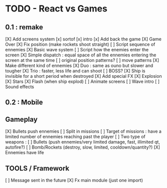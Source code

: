 TODO - React vs Games
===========

 0.1 : remake
-------------
 [X] Add screens system
  [x] sortof
  [x] intro
  [x] Add back the game
  [X] Game Over
 [X] Fix position (make rockets shoot straight)
 [ ] Script sequence of ennemies
  [X] Basic wave system
  [ ] Script how the enemies enter the screen
   [X] Simple dispatch : equal space of all the ennemies entering the screen at the same time
   [ ] original position patterns?
   [ ] move patterns
 [X] Make different kind of ennemies
  [X] Duo : same as ouno but slower and tougher
  [X] Trio : faster, less life and can shoot
  [ ] BOSS?
 [X] Ship is invisible for a short period when destroyed
 [X] Add special FX
  [X] Explosion
  [X] Stars
  [X] Flash (when ship explod)
 [ ] Animate screens
  [ ] Wave intro
 [ ] Sound effects

 0.2 : Mobile
-------------

Gameplay
--------

 [X] Bullets push ennemies
 [ ] Split in missions
 [ ] Target of missions : have a limited number of ennemies reaching past the player
 [ ] Two type of weapons :
  [ ] Bullets (push ennemies/very limited damage, fast, illimited qt, autofire?)
  [ ] Bomb/Rockets (destroy, slow, limited, cooldown/quantity?)
 [X] Ennemies have life

TOOLS / Framework
-----------------

 [ ] Message sent in the future
 [X] Fx main module (just one import)

